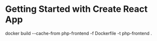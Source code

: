 # Getting Started with Create React App

docker build --cache-from php-frontend -f Dockerfile -t php-frontend .
